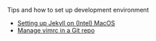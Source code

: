 Tips and how to set up development environment

- [Setting up Jekyll on (Intel) MacOS](./jekyll/README.md)
- [Manage vimrc in a Git repo](./vim/README.md)
